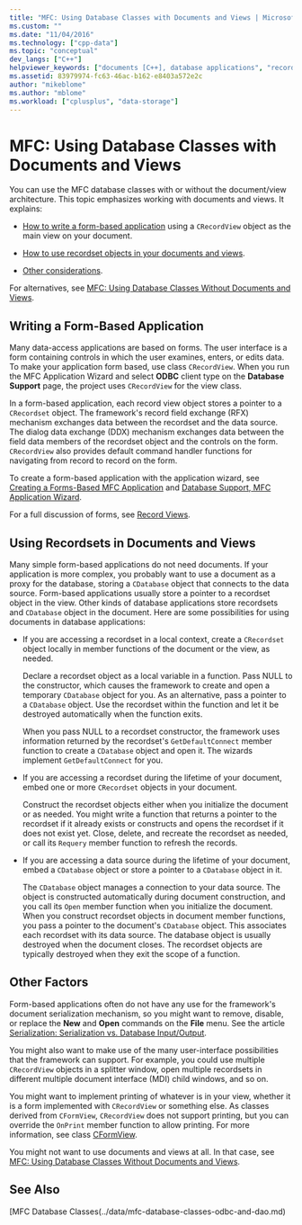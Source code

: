 ```yaml
---
title: "MFC: Using Database Classes with Documents and Views | Microsoft Docs"
ms.custom: ""
ms.date: "11/04/2016"
ms.technology: ["cpp-data"]
ms.topic: "conceptual"
dev_langs: ["C++"]
helpviewer_keywords: ["documents [C++], database applications", "recordsets [C++], documents and views", "CRecordView class, using in database forms", "views [C++], database applications", "forms [C++], database applications", "record views [C++], form-based applications", "document/view architecture [C++], in databases", "database applications [C++], forms", "database classes [C++], MFC", "ODBC recordsets [C++], documents and views", "ODBC [C++], forms"]
ms.assetid: 83979974-fc63-46ac-b162-e8403a572e2c
author: "mikeblome"
ms.author: "mblome"
ms.workload: ["cplusplus", "data-storage"]
---
```

# MFC: Using Database Classes with Documents and Views
You can use the MFC database classes with or without the document/view architecture. This topic emphasizes working with documents and views. It explains:  
  
-   [How to write a form-based application](#_core_writing_a_form.2d.based_application) using a `CRecordView` object as the main view on your document.  
  
-   [How to use recordset objects in your documents and views](#_core_using_recordsets_in_documents_and_views).  
  
-   [Other considerations](#_core_other_factors).  
  
 For alternatives, see [MFC: Using Database Classes Without Documents and Views](../data/mfc-using-database-classes-without-documents-and-views.md).  
  
##  <a name="_core_writing_a_form.2d.based_application"></a> Writing a Form-Based Application  
 Many data-access applications are based on forms. The user interface is a form containing controls in which the user examines, enters, or edits data. To make your application form based, use class `CRecordView`. When you run the MFC Application Wizard and select **ODBC** client type on the **Database Support** page, the project uses `CRecordView` for the view class.
  
 In a form-based application, each record view object stores a pointer to a `CRecordset` object. The framework's record field exchange (RFX) mechanism exchanges data between the recordset and the data source. The dialog data exchange (DDX) mechanism exchanges data between the field data members of the recordset object and the controls on the form. `CRecordView` also provides default command handler functions for navigating from record to record on the form.  
  
 To create a form-based application with the application wizard, see [Creating a Forms-Based MFC Application](../mfc/reference/creating-a-forms-based-mfc-application.md) and [Database Support, MFC Application Wizard](../mfc/reference/database-support-mfc-application-wizard.md).  
  
 For a full discussion of forms, see [Record Views](../data/record-views-mfc-data-access.md).  
  
##  <a name="_core_using_recordsets_in_documents_and_views"></a> Using Recordsets in Documents and Views  
 Many simple form-based applications do not need documents. If your application is more complex, you probably want to use a document as a proxy for the database, storing a `CDatabase` object that connects to the data source. Form-based applications usually store a pointer to a recordset object in the view. Other kinds of database applications store recordsets and `CDatabase` object in the document. Here are some possibilities for using documents in database applications:  
  
-   If you are accessing a recordset in a local context, create a `CRecordset` object locally in member functions of the document or the view, as needed.  
  
     Declare a recordset object as a local variable in a function. Pass NULL to the constructor, which causes the framework to create and open a temporary `CDatabase` object for you. As an alternative, pass a pointer to a `CDatabase` object. Use the recordset within the function and let it be destroyed automatically when the function exits.  
  
     When you pass NULL to a recordset constructor, the framework uses information returned by the recordset's `GetDefaultConnect` member function to create a `CDatabase` object and open it. The wizards implement `GetDefaultConnect` for you.  
  
-   If you are accessing a recordset during the lifetime of your document, embed one or more `CRecordset` objects in your document.  
  
     Construct the recordset objects either when you initialize the document or as needed. You might write a function that returns a pointer to the recordset if it already exists or constructs and opens the recordset if it does not exist yet. Close, delete, and recreate the recordset as needed, or call its `Requery` member function to refresh the records.  
  
-   If you are accessing a data source during the lifetime of your document, embed a `CDatabase` object or store a pointer to a `CDatabase` object in it.  
  
     The `CDatabase` object manages a connection to your data source. The object is constructed automatically during document construction, and you call its `Open` member function when you initialize the document. When you construct recordset objects in document member functions, you pass a pointer to the document's `CDatabase` object. This associates each recordset with its data source. The database object is usually destroyed when the document closes. The recordset objects are typically destroyed when they exit the scope of a function.  
  
##  <a name="_core_other_factors"></a> Other Factors  
 Form-based applications often do not have any use for the framework's document serialization mechanism, so you might want to remove, disable, or replace the **New** and **Open** commands on the **File** menu. See the article [Serialization: Serialization vs. Database Input/Output](../mfc/serialization-serialization-vs-database-input-output.md).  
  
 You might also want to make use of the many user-interface possibilities that the framework can support. For example, you could use multiple `CRecordView`  objects in a splitter window, open multiple recordsets in different multiple document interface (MDI) child windows, and so on.  
  
 You might want to implement printing of whatever is in your view, whether it is a form implemented with `CRecordView`  or something else. As classes derived from `CFormView`, `CRecordView` does not support printing, but you can override the `OnPrint` member function to allow printing. For more information, see class [CFormView](../mfc/reference/cformview-class.md).  
  
 You might not want to use documents and views at all. In that case, see [MFC: Using Database Classes Without Documents and Views](../data/mfc-using-database-classes-without-documents-and-views.md).  
  
## See Also  
 [MFC Database Classes(../data/mfc-database-classes-odbc-and-dao.md)